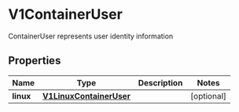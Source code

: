 

# V1ContainerUser

ContainerUser represents user identity information
## Properties

Name | Type | Description | Notes
------------ | ------------- | ------------- | -------------
**linux** | [**V1LinuxContainerUser**](V1LinuxContainerUser.md) |  |  [optional]




